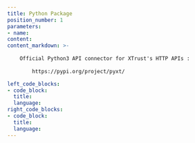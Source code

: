 ```yaml
---
title: Python Package
position_number: 1
parameters:
- name:
content:
content_markdown: >-
  
    Official Python3 API connector for XTrust's HTTP APIs :
        
        https://pypi.org/project/pyxt/

left_code_blocks:
- code_block:
  title:
  language:
right_code_blocks:
- code_block:
  title:
  language:
---
```

